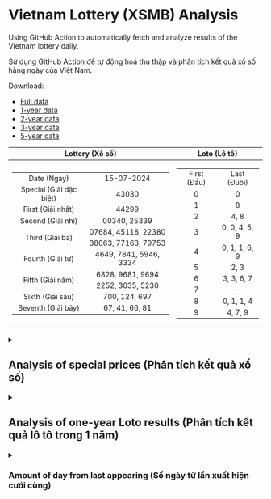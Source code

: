 # Vietnam Lottery (XSMB) Analysis

Using GitHub Action to automatically fetch and analyze results of the Vietnam lottery daily.

Sử dụng GitHub Action để tự động hoá thu thập và phân tích kết quả xổ số hàng ngày của Việt Nam.

Download:

* [Full data](https://raw.githubusercontent.com/khiemdoan/vietnam-lottery-xsmb-analysis/main/results/xsmb.csv)
* [1-year data](https://raw.githubusercontent.com/khiemdoan/vietnam-lottery-xsmb-analysis/main/results/xsmb_1_year.csv)
* [2-year data](https://raw.githubusercontent.com/khiemdoan/vietnam-lottery-xsmb-analysis/main/results/xsmb_2_year.csv)
* [3-year data](https://raw.githubusercontent.com/khiemdoan/vietnam-lottery-xsmb-analysis/main/results/xsmb_3_year.csv)
* [5-year data](https://raw.githubusercontent.com/khiemdoan/vietnam-lottery-xsmb-analysis/main/results/xsmb_5_year.csv)

| Lottery (Xổ số) | Loto (Lô tô) |
| :------------: | :----------: |
| <table><tr><td>Date (Ngày)</td><td>15-07-2024</td></tr><tr><td>Special (Giải dặc biệt)</td><td>43030</td></tr><tr><td>First (Giải nhất)</td><td>44299</td></tr><tr><td>Second (Giải nhì)</td><td>00340, 25339</td></tr><tr><td rowspan="2">Third (Giải ba)</td><td>07684, 45118, 22380</td></tr><tr><td>38063, 77163, 79753</td></tr><tr><td>Fourth (Giải tư)</td><td>4649, 7841, 5946, 3334</td></tr><tr><td rowspan="2">Fifth (Giải năm)</td><td>6828, 9681, 9694</td></tr><tr><td>2252, 3035, 5230</td></tr><tr><td>Sixth (Giải sáu)</td><td>700, 124, 697</td></tr><tr><td>Seventh (Giải bảy)</td><td>67, 41, 66, 81</td></tr></table> | <table><tr><td>First (Đầu)</td><td>Last (Đuôi)</td></tr><tr><td>0</td><td>0</td></tr><tr><td>1</td><td>8</td></tr><tr><td>2</td><td>4, 8</td></tr><tr><td>3</td><td>0, 0, 4, 5, 9</td></tr><tr><td>4</td><td>0, 1, 1, 6, 9</td></tr><tr><td>5</td><td>2, 3</td></tr><tr><td>6</td><td>3, 3, 6, 7</td></tr><tr><td>7</td><td>-</td></tr><tr><td>8</td><td>0, 1, 1, 4</td></tr><tr><td>9</td><td>4, 7, 9</td></tr></table> |

<details>
  <summary><h2>Analysis of special prices (Phân tích kết quả xổ số)</h2></summary>
  <h3>Amount of day from last appearing (Số ngày từ lần xuất hiện cuối cùng)</h3>

  ![Delta](images/special_delta.jpg)

  <h3>Top 10 amount of day from last appearing (Top 10 số lâu chưa xuất hiện)</h3>

  ![Delta top 10](images/special_delta_top_10.jpg)
</details>

<details>
  <summary><h2>Analysis of one-year Loto results (Phân tích kết quả lô tô trong 1 năm)</h2></summary>

  Max: 127. Min: 64.

  Mean: 97.74. Standard deviation: 11.16.

  <h3>Detail (Chi tiết)</h3>

  ![Detail](images/heatmap.jpg)

  <h3>Top 10</h3>

  ![Top 10](images/top-10.jpg)

  <h3>Distribution (Phân bổ)</h3>

  ![Distribution](images/distribution.jpg)
</details>

<details>
  <summary><h3>Amount of day from last appearing (Số ngày từ lần xuất hiện cưới cùng)</h2></summary>

  ![Delta](images/delta.jpg)

  <h3>Top 10 amount of day from last appearing (Top 10 số lâu chưa xuất hiện)</h3>

  ![Delta top 10](images/delta_top_10.jpg)
</details>